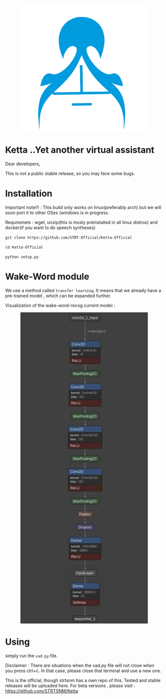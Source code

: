 
<p align="center">
  <img width="410" height="410" src="https://raw.githubusercontent.com/STRT-Official/storage-plant/a33f89f0b8a3b3c7b545c71dd46929fd552e1218/LOGO.svg">
</p>


# Ketta ..Yet another virtual assistant

Dear developers, 
              <p>This is not a public stable release, so you may face some bugs.</p>
              
# Installation

Important note!!! : This build only works on linux(preferably arch) but we will soon port it to other OSes (windows is in progress.

Requiremets : wget, unzip(this is mosly preinstalled in all linux distros) and docker(if you want to do speech syntheses)

`git clone https://github.com/STRT-Official/Ketta-Official`

`cd Ketta-Official`

`python setup.py`

# Wake-Word module 

We use a method called `transfer learning`. It means that we already have a pre-trained model , which can be expanded further.

Visualization of the wake-word-recog current model :

<p align="center">
  <img width="410" height="1000" src="https://raw.githubusercontent.com/STRT-Official/storage-plant/main/model_visualized.png">
</p>

# Using

simply run the `vad.py` file.

Disclaimer : There are situations when the vad.py file will not close when you press ctrl+c. In that case, please close that terminal 
and use a new one.

This is the official, though strtsnm has a own repo of this. Tested and stable releases will be uploaded here. For beta versions , please visit : https://github.com/STRTSNM/Ketta
